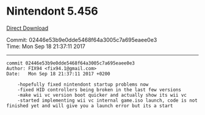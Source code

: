 # Nintendont 5.456
[Direct Download](./Nintendont.zip)

Commit: 02446e53b9e0dde5468f64a3005c7a695eaee0e3  
Time: Mon Sep 18 21:37:11 2017   

-----

```
commit 02446e53b9e0dde5468f64a3005c7a695eaee0e3
Author: FIX94 <fix94.1@gmail.com>
Date:   Mon Sep 18 21:37:11 2017 +0200

    -hopefully fixed nintendont startup problems now
    -fixed HID controllers being broken in the last few versions
    -make wii vc version boot quicker and actually show its wii vc
    -started implementing wii vc internal game.iso launch, code is not finished yet and will give you a launch error but its a start
```

